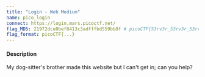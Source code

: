 ```yaml
---
title: "Login - Web Medium"
name: pico_login
connect: https://login.mars.picoctf.net/
flag_MD5: 21972dce0bef8413c3adfffbd559bb8f # picoCTF{53rv3r_53rv3r_53rv3r_53rv3r_53rv3r}
flag_format: picoCTF{...}
---
```

<h4>Description</h4>
<p>My dog-sitter's brother made this website but I can't get in; can you help?<p>
